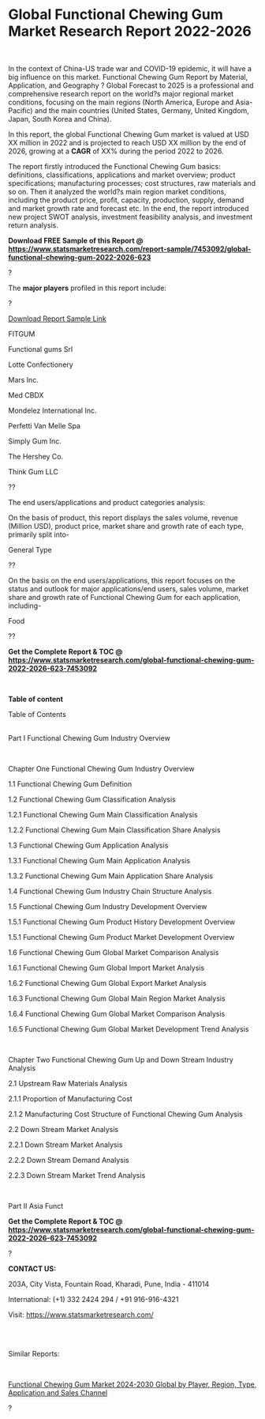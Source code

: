 <h1>Global Functional Chewing Gum Market Research Report 2022-2026</h1><br/><p>In the context of China-US trade war and COVID-19 epidemic, it will have a big influence on this market. Functional Chewing Gum Report by Material, Application, and Geography ? Global Forecast to 2025 is a professional and comprehensive research report on the world?s major regional market conditions, focusing on the main regions (North America, Europe and Asia-Pacific) and the main countries (United States, Germany, United Kingdom, Japan, South Korea and China).</p>
 
 
 
 <p>In this report, the global Functional Chewing Gum market is valued at USD XX million in 2022 and is projected to reach USD XX million by the end of 2026, growing at a <strong>CAGR</strong> of XX% during the period 2022 to 2026.</p>
 
 
 
 <p>The report firstly introduced the Functional Chewing Gum basics: definitions, classifications, applications and market overview; product specifications; manufacturing processes; cost structures, raw materials and so on. Then it analyzed the world?s main region market conditions, including the product price, profit, capacity, production, supply, demand and market growth rate and forecast etc. In the end, the report introduced new project SWOT analysis, investment feasibility analysis, and investment return analysis.</p>
 
 
 
 <div><b>Download FREE Sample of this Report @ <a href="https://www.statsmarketresearch.com/download-free-sample/7453092/global-functional-chewing-gum-2022-2026-623">https://www.statsmarketresearch.com/report-sample/7453092/global-functional-chewing-gum-2022-2026-623</a></b></div>
 
 
 
 <p>? </p>
 
 
 
 <p>The <strong>major players</strong> profiled in this report include:</p>
 
 
 
 <p>? </p>
 
 
 
 <p><a href="https://www.statsmarketresearch.com/download-free-sample/7453092/global-functional-chewing-gum-2022-2026-623">Download Report Sample Link</a></p>
 
 
 
 <p>FITGUM</p>
 
 
 
 <p>Functional gums Srl</p>
 
 
 
 <p>Lotte Confectionery</p>
 
 
 
 <p>Mars Inc.</p>
 
 
 
 <p>Med CBDX</p>
 
 
 
 <p>Mondelez International Inc.</p>
 
 
 
 <p>Perfetti Van Melle Spa</p>
 
 
 
 <p>Simply Gum Inc.</p>
 
 
 
 <p>The Hershey Co.</p>
 
 
 
 <p>Think Gum LLC</p>
 
 
 
 <p>??</p>
 
 
 
 <p>The end users/applications and product categories analysis:</p>
 
 
 
 <p>On the basis of product, this report displays the sales volume, revenue (Million USD), product price, market share and growth rate of each type, primarily split into-</p>
 
 
 
 <p>General Type</p>
 
 
 
 <p>??</p>
 
 
 
 <p>On the basis on the end users/applications, this report focuses on the status and outlook for major applications/end users, sales volume, market share and growth rate of Functional Chewing Gum for each application, including-</p>
 
 
 
 <p>Food</p>
 
 
 
 <p>??</p>
 
 
 
 <div><b>Get the Complete Report & TOC @ <a href="https://www.statsmarketresearch.com/global-functional-chewing-gum-2022-2026-623-7453092">https://www.statsmarketresearch.com/global-functional-chewing-gum-2022-2026-623-7453092</a></b></div>
 
 
 
 <p><br />
 
 <b>Table of content</b></p>
 
 
 
 <p>Table of Contents<br />
 
 <br />
 
 Part I Functional Chewing Gum Industry Overview<br />
 
 <br />
 
 Chapter One Functional Chewing Gum Industry Overview<br />
 
 1.1 Functional Chewing Gum Definition<br />
 
 1.2 Functional Chewing Gum Classification Analysis<br />
 
 1.2.1 Functional Chewing Gum Main Classification Analysis<br />
 
 1.2.2 Functional Chewing Gum Main Classification Share Analysis<br />
 
 1.3 Functional Chewing Gum Application Analysis<br />
 
 1.3.1 Functional Chewing Gum Main Application Analysis<br />
 
 1.3.2 Functional Chewing Gum Main Application Share Analysis<br />
 
 1.4 Functional Chewing Gum Industry Chain Structure Analysis<br />
 
 1.5 Functional Chewing Gum Industry Development Overview<br />
 
 1.5.1 Functional Chewing Gum Product History Development Overview<br />
 
 1.5.1 Functional Chewing Gum Product Market Development Overview<br />
 
 1.6 Functional Chewing Gum Global Market Comparison Analysis<br />
 
 1.6.1 Functional Chewing Gum Global Import Market Analysis<br />
 
 1.6.2 Functional Chewing Gum Global Export Market Analysis<br />
 
 1.6.3 Functional Chewing Gum Global Main Region Market Analysis<br />
 
 1.6.4 Functional Chewing Gum Global Market Comparison Analysis<br />
 
 1.6.5 Functional Chewing Gum Global Market Development Trend Analysis<br />
 
 <br />
 
 Chapter Two Functional Chewing Gum Up and Down Stream Industry Analysis<br />
 
 2.1 Upstream Raw Materials Analysis<br />
 
 2.1.1 Proportion of Manufacturing Cost<br />
 
 2.1.2 Manufacturing Cost Structure of Functional Chewing Gum Analysis<br />
 
 2.2 Down Stream Market Analysis<br />
 
 2.2.1 Down Stream Market Analysis<br />
 
 2.2.2 Down Stream Demand Analysis<br />
 
 2.2.3 Down Stream Market Trend Analysis<br />
 
 <br />
 
 Part II Asia Funct</p>
 
 
 
 <div><b>Get the Complete Report & TOC @ <a href="https://www.statsmarketresearch.com/global-functional-chewing-gum-2022-2026-623-7453092">https://www.statsmarketresearch.com/global-functional-chewing-gum-2022-2026-623-7453092</a></b></div>
 
 
 
 <p>? </p>
 
 
 
 <p><b>CONTACT US:</b><br />
 
 203A, City Vista, Fountain Road, Kharadi, Pune, India - 411014<br />
 
 International: (+1) 332 2424 294 / +91 916-916-4321<br />
 
 Visit: <a href="https://www.statsmarketresearch.com/">https://www.statsmarketresearch.com/</a><br />
 
 <br />
 
 <br />
 
 Similar Reports:<br />
 
 <br />
 
 <a href="https://www.statsmarketresearch.com/global-functional-chewing-gum-2024-2030-636-7941162">Functional Chewing Gum Market 2024-2030 Global by Player, Region, Type, Application and Sales Channel</a><br />
 
 ? </p>